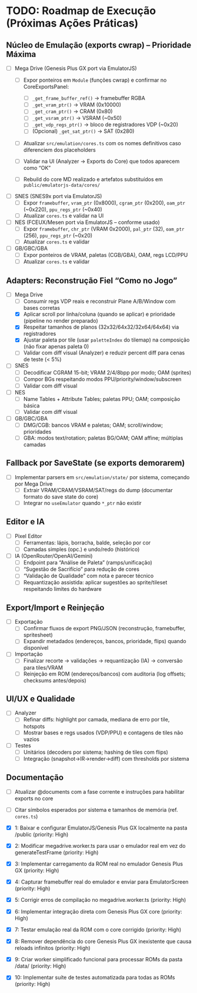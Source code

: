 # TODO: Roadmap de Execução (Próximas Ações Práticas)

## Núcleo de Emulação (exports cwrap) – Prioridade Máxima
- [ ] Mega Drive (Genesis Plus GX port via EmulatorJS)
  - [ ] Expor ponteiros em `Module` (funções cwrap) e confirmar no CoreExportsPanel:
    - [ ] `_get_frame_buffer_ref()` → framebuffer RGBA
    - [ ] `_get_vram_ptr()` → VRAM (0x10000)
    - [ ] `_get_cram_ptr()` → CRAM (0x80)
    - [ ] `_get_vsram_ptr()` → VSRAM (~0x50)
    - [ ] `_get_vdp_regs_ptr()` → bloco de registradores VDP (~0x20)
    - [ ] (Opcional) `_get_sat_ptr()` → SAT (0x280)
  - [ ] Atualizar `src/emulation/cores.ts` com os nomes definitivos caso diferenciem dos placeholders
  - [ ] Validar na UI (Analyzer → Exports do Core) que todos aparecem como “OK”

  - [ ] Rebuild do core MD realizado e artefatos substituídos em `public/emulatorjs-data/cores/`

- [ ] SNES (SNES9x port via EmulatorJS)
  - [ ] Expor `framebuffer`, `vram_ptr` (0x8000), `cgram_ptr` (0x200), `oam_ptr` (~0x220), `ppu_regs_ptr` (~0x40)
  - [ ] Atualizar `cores.ts` e validar na UI

- [ ] NES (FCEUX/Mesen port via EmulatorJS – conforme usado)
  - [ ] Expor `framebuffer`, `chr_ptr` (VRAM 0x2000), `pal_ptr` (32), `oam_ptr` (256), `ppu_regs_ptr` (~0x20)
  - [ ] Atualizar `cores.ts` e validar

- [ ] GB/GBC/GBA
  - [ ] Expor ponteiros de VRAM, paletas (CGB/GBA), OAM, regs LCD/PPU
  - [ ] Atualizar `cores.ts` e validar

## Adapters: Reconstrução Fiel “Como no Jogo”
- [ ] Mega Drive
  - [ ] Consumir regs VDP reais e reconstruir Plane A/B/Window com bases corretas
  - [x] Aplicar scroll por linha/coluna (quando se aplicar) e prioridade (pipeline no render preparado)
  - [x] Respeitar tamanhos de planos (32x32/64x32/32x64/64x64) via registradores
  - [x] Ajustar paleta por tile (usar `paletteIndex` do tilemap) na composição (não fixar apenas paleta 0)
  - [ ] Validar com diff visual (Analyzer) e reduzir percent diff para cenas de teste (< 5%)

- [ ] SNES
  - [ ] Decodificar CGRAM 15-bit; VRAM 2/4/8bpp por modo; OAM (sprites)
  - [ ] Compor BGs respeitando modos PPU/priority/window/subscreen
  - [ ] Validar com diff visual

- [ ] NES
  - [ ] Name Tables + Attribute Tables; paletas PPU; OAM; composição básica
  - [ ] Validar com diff visual

- [ ] GB/GBC/GBA
  - [ ] DMG/CGB: bancos VRAM e paletas; OAM; scroll/window; prioridades
  - [ ] GBA: modos text/rotation; paletas BG/OAM; OAM affine; múltiplas camadas

## Fallback por SaveState (se exports demorarem)
- [ ] Implementar parsers em `src/emulation/state/` por sistema, começando por Mega Drive
  - [ ] Extrair VRAM/CRAM/VSRAM/SAT/regs do dump (documentar formato do save state do core)
  - [ ] Integrar no `useEmulator` quando `*_ptr` não existir

## Editor e IA
- [ ] Pixel Editor
  - [ ] Ferramentas: lápis, borracha, balde, seleção por cor
  - [ ] Camadas simples (opc.) e undo/redo (histórico)

- [ ] IA (OpenRouter/OpenAI/Gemini)
  - [ ] Endpoint para “Análise de Paleta” (ramps/unificação)
  - [ ] “Sugestão de Sacrifício” para redução de cores
  - [ ] “Validação de Qualidade” com nota e parecer técnico
  - [ ] Requantização assistida: aplicar sugestões ao sprite/tileset respeitando limites do hardware

## Export/Import e Reinjeção
- [ ] Exportação
  - [ ] Confirmar fluxos de export PNG/JSON (reconstrução, framebuffer, spritesheet)
  - [ ] Expandir metadados (endereços, bancos, prioridade, flips) quando disponível

- [ ] Importação
  - [ ] Finalizar recorte → validações → requantização (IA) → conversão para tiles/VRAM
  - [ ] Reinjeção em ROM (endereços/bancos) com auditoria (log offsets; checksums antes/depois)

## UI/UX e Qualidade
- [ ] Analyzer
  - [ ] Refinar diffs: highlight por camada, mediana de erro por tile, hotspots
  - [ ] Mostrar bases e regs usados (VDP/PPU) e contagens de tiles não vazios

- [ ] Testes
  - [ ] Unitários (decoders por sistema; hashing de tiles com flips)
  - [ ] Integração (snapshot→IR→render→diff) com thresholds por sistema

## Documentação
- [ ] Atualizar @documents com a fase corrente e instruções para habilitar exports no core
- [ ] Citar símbolos esperados por sistema e tamanhos de memória (ref. `cores.ts`)

- [x] 1: Baixar e configurar EmulatorJS/Genesis Plus GX localmente na pasta /public (priority: High)
- [x] 2: Modificar megadrive.worker.ts para usar o emulador real em vez do generateTestFrame (priority: High)
- [x] 3: Implementar carregamento da ROM real no emulador Genesis Plus GX (priority: High)
- [x] 4: Capturar framebuffer real do emulador e enviar para EmulatorScreen (priority: High)
- [x] 5: Corrigir erros de compilação no megadrive.worker.ts (priority: High)
- [x] 6: Implementar integração direta com Genesis Plus GX core (priority: High)
- [x] 7: Testar emulação real da ROM com o core corrigido (priority: High)
- [x] 8: Remover dependência do core Genesis Plus GX inexistente que causa reloads infinitos (priority: High)
- [x] 9: Criar worker simplificado funcional para processar ROMs da pasta /data/ (priority: High)
- [x] 10: Implementar suíte de testes automatizada para todas as ROMs (priority: High)
